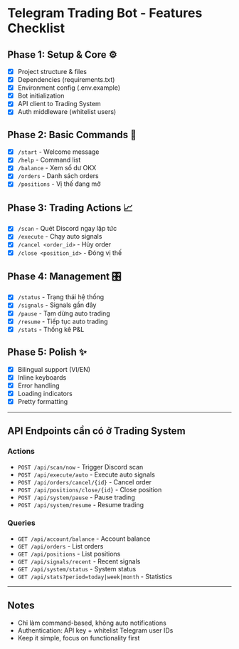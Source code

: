 # Telegram Trading Bot - Features Checklist

## Phase 1: Setup & Core ⚙️
- [x] Project structure & files
- [x] Dependencies (requirements.txt)
- [x] Environment config (.env.example)
- [x] Bot initialization
- [x] API client to Trading System
- [x] Auth middleware (whitelist users)

## Phase 2: Basic Commands 🤖
- [x] `/start` - Welcome message
- [x] `/help` - Command list
- [x] `/balance` - Xem số dư OKX
- [x] `/orders` - Danh sách orders
- [x] `/positions` - Vị thế đang mở

## Phase 3: Trading Actions 📈
- [x] `/scan` - Quét Discord ngay lập tức
- [x] `/execute` - Chạy auto signals
- [x] `/cancel <order_id>` - Hủy order
- [x] `/close <position_id>` - Đóng vị thế

## Phase 4: Management 🎛️
- [x] `/status` - Trạng thái hệ thống
- [x] `/signals` - Signals gần đây
- [x] `/pause` - Tạm dừng auto trading
- [x] `/resume` - Tiếp tục auto trading
- [x] `/stats` - Thống kê P&L

## Phase 5: Polish ✨
- [x] Bilingual support (VI/EN)
- [x] Inline keyboards
- [x] Error handling
- [x] Loading indicators
- [x] Pretty formatting

---

## API Endpoints cần có ở Trading System

### Actions
- `POST /api/scan/now` - Trigger Discord scan
- `POST /api/execute/auto` - Execute auto signals
- `POST /api/orders/cancel/{id}` - Cancel order
- `POST /api/positions/close/{id}` - Close position
- `POST /api/system/pause` - Pause trading
- `POST /api/system/resume` - Resume trading

### Queries
- `GET /api/account/balance` - Account balance
- `GET /api/orders` - List orders
- `GET /api/positions` - List positions
- `GET /api/signals/recent` - Recent signals
- `GET /api/system/status` - System status
- `GET /api/stats?period=today|week|month` - Statistics

---

## Notes
- Chỉ làm command-based, không auto notifications
- Authentication: API key + whitelist Telegram user IDs
- Keep it simple, focus on functionality first
